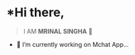 # *Hi there,

> I AM **MRINAL SINGHA** 👋


- 🔭 I’m currently working on  Mchat App...







<!--
**Mrinal-xx-Singha/Mrinal-xx-Singha** is a ✨ _special_ ✨ repository because its `README.md` (this file) appears on your GitHub profile.

Here are some ideas to get you started:

- 🔭 I’m currently working on  Mchat App...
- 🌱 I’m currently learning ...
- 👯 I’m looking to collaborate on ...
- 🤔 I’m looking for help with ...
- 💬 Ask me about ...
- 📫 How to reach me: ...
- 😄 Pronouns: ...
- ⚡ Fun fact: ...
-->
